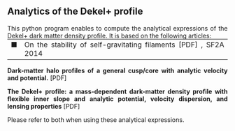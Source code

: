 <h2> Analytics of the Dekel+ profile </h2>

<p align="justify">
This python program enables to compute the analytical expressions of the Dekel+ dark matter density profile. It is based on the following articles: 
</p>

<table style="margin-top:-15px;">
	  <tr valign="top" class="spaceUnder">
	    <td width=15px>&#9632; </td>
	    <td valign="top" align="justify"><a
	      href="http://adsabs.harvard.edu/abs/2015IAUGA..2247395F" style="text-decoration:none"	      class="type1">
	On the stability of self-gravitating filaments</a>
	<a href="http://sf2a.eu/proceedings/2014/2014sf2a.conf..0325F.pdf" style="text-decoration:none" class="type1"> [PDF] </a>, SF2A 2014</td>	
       </table>
       
<p align="justify">
<a href="https://ui.adsabs.harvard.edu/abs/2017MNRAS.468.1005D"  style="text-decoration:none" class="type1"><b>Dark-matter halo profiles of a general cusp/core with analytic velocity and potential.</b></a> 
<a href="https://ui.adsabs.harvard.edu/link_gateway/2017MNRAS.468.1005D/EPRINT_PDF" style="text-decoration:none" class="type1"> [PDF] </a>
</p>

<p align="justify">
<a href="https://ui.adsabs.harvard.edu/abs/2020arXiv200408395F"  style="text-decoration:none" class="type1"><b>The Dekel+ profile: a mass-dependent dark-matter density profile with flexible inner slope and analytic potential, velocity dispersion, and lensing properties</b></a> 
<a href="https://ui.adsabs.harvard.edu/link_gateway/2020arXiv200408395F/EPRINT_PDF" style="text-decoration:none" class="type1"> [PDF] </a>
</p>

<p align="justify">
Please refer to both when using these analytical expressions. 
</p>
